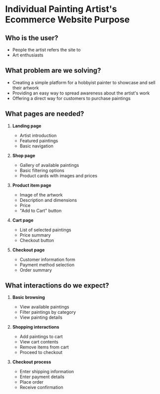 # Individual Painting Artist's Ecommerce Website Purpose

## Who is the user?

- People the artist refers the site to
- Art enthusiasts 

## What problem are we solving?

- Creating a simple platform for a hobbyist painter to showcase and sell their artwork
- Providing an easy way to spread awareness about the artist's work
- Offering a direct way for customers to purchase paintings

## What pages are needed?
1. **Landing page**
   - Artist introduction
   - Featured paintings
   - Basic navigation

2. **Shop page**
   - Gallery of available paintings
   - Basic filtering options
   - Product cards with images and prices

3. **Product item page**
   - Image of the artwork
   - Description and dimensions
   - Price
   - "Add to Cart" button

4. **Cart page**
   - List of selected paintings
   - Price summary
   - Checkout button

5. **Checkout page**
   - Customer information form
   - Payment method selection
   - Order summary

## What interactions do we expect?
1. **Basic browsing**
   - View available paintings
   - Filter paintings by category
   - View painting details

2. **Shopping interactions**
   - Add paintings to cart
   - View cart contents
   - Remove items from cart
   - Proceed to checkout

3. **Checkout process**
   - Enter shipping information
   - Enter payment details
   - Place order
   - Receive confirmation